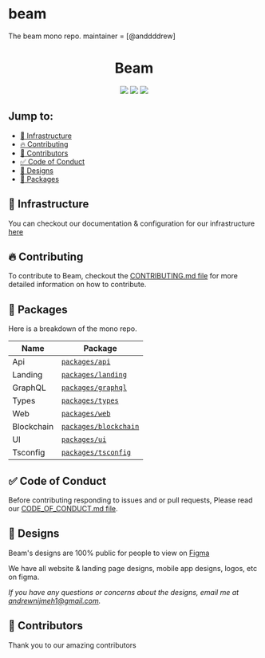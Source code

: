 # beam

The beam mono repo. maintainer = [@anddddrew]

<div align="center">
    <h1>Beam</h1>
    <img allt="lint workflow result" src="https://github.com/gleich/lumber/workflows/lint/badge.svg">
    <img  llt="api workflow result" src="https://github.com/joinbeam/beam/workflows/api/badge.svg">
    <img allt="landing workflow result" src="https://github.com/joinbeam/beam/workflows/landing/badge.svg">
</div>

## Jump to:

-   [📡 Infrastructure](#-infrastructure)
-   [🔥 Contributing](#-contributing)
-   [👥 Contributors](#-contributors)
-   [✅ Code of Conduct](#-code-of-conduct)
-   [🎨 Designs](#-designss)
-   [🧰 Packages](#-packages)

## 📡 Infrastructure

You can checkout our documentation & configuration for our infrastructure [here](https://github.com/joinbeam/beam/blob/main/INFRASTRUCTURE.md)

## 🔥 Contributing

To contribute to Beam, checkout the [CONTRIBUTING.md file](https://github.com/joinbeam/beam/blob/main/CONTRIBUTING.md) for more detailed information on how to contribute.

## 🧰 Packages

Here is a breakdown of the mono repo.

| Name       | Package                                     |
| ---------- | ------------------------------------------- |
| Api        | [`packages/api`](packages/api)              |
| Landing    | [`packages/landing`](packages/landing/)     |
| GraphQL    | [`packages/graphql`](packages/graphql/)     |
| Types      | [`packages/types`](packages/types)          |
| Web        | [`packages/web`](packages/web)              |
| Blockchain | [`packages/blockchain`](packages/blockchain) |
| UI         | [`packages/ui`](packages/ui)                |
| Tsconfig   | [`packages/tsconfig`](packages/tsconfig)    |

## ✅ Code of Conduct

Before contributing responding to issues and or pull requests, Please read our [CODE_OF_CONDUCT.md file](https://github.com/joinbeam/beam/blob/main/CODE_OF_CONDUCT.md).

## 🎨 Designs

Beam's designs are 100% public for people to view on [Figma](https://www.figma.com/file/Fg4dD1yrJKmAh8i8Qd9Lum/Beam-App-Designs?node-id=19%3A43)

We have all website & landing page designs, mobile app designs, logos, etc on figma.

_If you have any questions or concerns about the designs, email me at andrewnijmeh1@gmail.com._

## 👥 Contributors

Thank you to our amazing contributors
